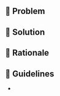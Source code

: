 ## 🤔 Problem
<!-- what problem is the PR is trying to solve? -->
## 🧐 Solution
<!-- how is the PR solving the problem? -->
## 🤨 Rationale
<!-- why was it implemented the way it was? -->

## 📝  Guidelines
- 